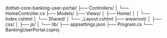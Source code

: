dothet-core-banking-user-portal/
├── Controllers/
│   └── HomeController.cs
├── Models/
├── Views/
│   ├── Home/
│   │   └── Index.cshtml
│   └── Shared/
│       └── _Layout.cshtml
├── wwwroot/
│   ├── css/
│   ├── js/
│   └── lib/
├── appsettings.json
├── Program.cs
└── BankingUserPortal.csproj